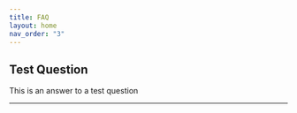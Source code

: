 ```yaml
---
title: FAQ
layout: home
nav_order: "3"
---
```

## Test Question
This is an answer to a test question

----
